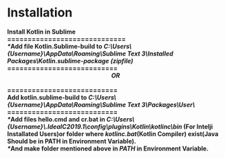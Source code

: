# Installation<br>
<b>
 Install Kotlin in Sublime<br>
=============================<br>
<b><i>*</i></b>Add file Kotlin.Sublime-build to <i> C:\Users\{Username}\AppData\Roaming\Sublime Text 3\Installed Packages\Kotlin.sublime-package (zipfile)</i><br>
  ===========================<br>
 <center><i>OR<b></i></b></center><br>
  ===========================<br>
Add kotlin.sublime-build to <i>C:\Users\{Username}\AppData\Roaming\Sublime Text 3\Packages\User\</i><br>
  ===========================<br>
<b><i>*</b></i>Add files hello.cmd and cr.bat in <i>C:\Users\{Username}\.IdeaIC2019.1\config\plugins\Kotlin\kotlinc\bin</i> (For Intelji Installated Users)or folder where <i>kotlinc.bat</i>(Kotlin Compiler) exist(Java Should be in PATH in Environment Variable).<br>
<b><i>*</i></b>And make folder mentioned above  in <i>PATH</i> in Environment Variable.</b>
